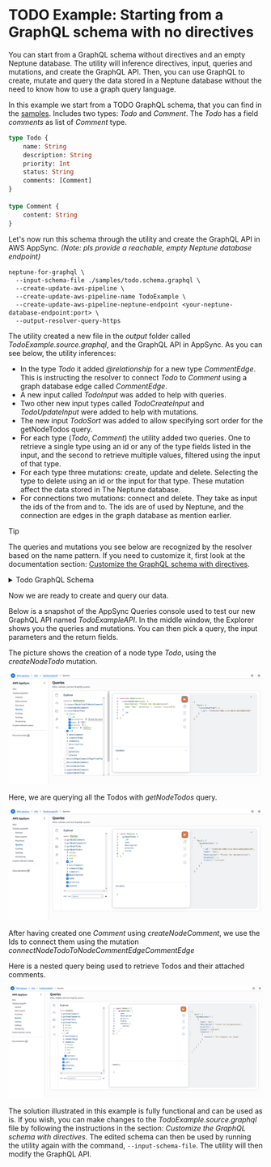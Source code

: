 # TODO Example: Starting from a GraphQL schema with no directives

You can start from a GraphQL schema without directives and an empty Neptune
database. The utility will inference directives, input, queries and mutations,
and create the GraphQL API. Then, you can use GraphQL to create, mutate and
query the data stored in a Neptune database without the need to know how to use
a graph query language.

In this example we start from a TODO GraphQL schema, that you can find in
the [samples](https://github.com/aws/amazon-neptune-for-graphql/blob/main/samples/todo.schema.graphql).
Includes two types: *Todo* and *Comment*. The *Todo* has a field *comments* as
list of *Comment* type.

```graphql
type Todo {
    name: String
    description: String
    priority: Int
    status: String
    comments: [Comment]
}

type Comment {
    content: String
}

```

Let's now run this schema through the utility and create the GraphQL API in AWS
AppSync. *(Note: pls provide a reachable, empty Neptune database endpoint)*

```
neptune-for-graphql \
  --input-schema-file ./samples/todo.schema.graphql \
  --create-update-aws-pipeline \
  --create-update-aws-pipeline-name TodoExample \
  --create-update-aws-pipeline-neptune-endpoint <your-neptune-database-endpoint:port> \
  --output-resolver-query-https
```

The utility created a new file in the *output* folder called
*TodoExample.source.graphql*, and the GraphQL API in AppSync. As you can see
below, the utility inferences:

- In the type *Todo* it added *@relationship* for a new type *CommentEdge*. This
  is instructing the resolver to connect *Todo* to *Comment* using a graph
  database edge called *CommentEdge*.
- A new input called *TodoInput* was added to help with queries.
- Two other new input types called *TodoCreateInput* and *TodoUpdateInput* were
  added to help with mutations.
- The new input *TodoSort* was added to allow specifying sort order for the
  getNodeTodos query.
- For each type (*Todo*, *Comment*) the utility added two queries. One to
  retrieve a single type using an id or any of the type fields listed in the
  input, and the second to retrieve multiple values, filtered using the input of
  that type.
- For each type three mutations: create, update and delete. Selecting the type
  to delete using an id or the input for that type. These mutation affect the
  data stored in The Neptune database.
- For connections two mutations: connect and delete. They take as input the ids
  of the from and to. The ids are of used by Neptune, and the connection are
  edges in the graph database as mention earlier.

> [!TIP]
> The queries and mutations you see below are recognized by the resolver based
> on the name pattern. If you need to customize it, first look at the
> documentation
> section: [Customize the GraphQL schema with directives](https://github.com/aws/amazon-neptune-for-graphql/blob/main/README.md/#customize-the-graphql-schema-with-directives).

<details>

<summary>Todo GraphQL Schema</summary>

```graphql
type Todo {
    _id: ID! @id
    name: String
    description: String
    priority: Int
    status: String
    comments(filter: CommentInput, options: Options, sort: [CommentSort!]): [Comment] @relationship(type: "CommentEdge", direction: OUT)
    bestComment: Comment @relationship(type: "CommentEdge", direction: OUT)
    commentEdge: CommentEdge
}

type Comment {
    _id: ID! @id
    content: String
}

enum SortingDirection {
  ASC
  DESC
}

input TodoInput {
    _id: ID @id
    name: StringScalarFilters
    description: StringScalarFilters
    priority: Int
    status: StringScalarFilters
}

input TodoCreateInput {
    _id: ID @id
    name: String
    description: String
    priority: Int
    status: String
}

input TodoUpdateInput {
    _id: ID! @id
    name: String
    description: String
    priority: Int
    status: String
}

input TodoSort {
    _id: SortingDirection
    name: SortingDirection
    description: SortingDirection
    priority: SortingDirection
    status: SortingDirection
}

type CommentEdge {
    _id: ID! @id
}

input CommentInput {
    _id: ID @id
    content: StringScalarFilters
}

input CommentCreateInput {
    _id: ID @id
    content: String
}

input CommentUpdateInput {
    _id: ID! @id
    content: String
}

input CommentSort {
    _id: SortingDirection
    content: SortingDirection
}

input Options {
    limit: Int
}

input StringScalarFilters {
    eq: String
    contains: String
    endsWith: String
    startsWith: String
}

type Query {
    getNodeTodo(filter: TodoInput): Todo
    getNodeTodos(filter: TodoInput, options: Options, sort: [TodoSort!]): [Todo]
    getNodeComment(filter: CommentInput): Comment
    getNodeComments(filter: CommentInput, options: Options, sort: [CommentSort!]): [Comment]
}

type Mutation {
    createNodeTodo(input: TodoCreateInput!): Todo
    updateNodeTodo(input: TodoUpdateInput!): Todo
    deleteNodeTodo(_id: ID!): Boolean
    connectNodeTodoToNodeCommentEdgeCommentEdge(from_id: ID!, to_id: ID!): CommentEdge
    deleteEdgeCommentEdgeFromTodoToComment(from_id: ID!, to_id: ID!): Boolean
    createNodeComment(input: CommentInput!): Comment
    updateNodeComment(input: CommentInput!): Comment
    deleteNodeComment(_id: ID!): Boolean
}

schema {
    query: Query
    mutation: Mutation
}
```

</details>

Now we are ready to create and query our data.

Below is a snapshot of the AppSync Queries console used to test our new GraphQL
API named *TodoExampleAPI*. In the middle window, the Explorer shows you the
queries and mutations. You can then pick a query, the input parameters and the
return fields.

The picture shows the creation of a node type *Todo*, using the *createNodeTodo*
mutation.

![Create](https://github.com/aws/amazon-neptune-for-graphql/blob/main/doc/images/todoCreate.png)

Here, we are querying all the Todos with *getNodeTodos* query.

![Query](https://github.com/aws/amazon-neptune-for-graphql/blob/main/doc/images/todoGetTodos.png)

After having created one *Comment* using *createNodeComment*, we use the Ids to
connect them using the mutation *connectNodeTodoToNodeCommentEdgeCommentEdge*

Here is a nested query being used to retrieve Todos and their attached comments.

![Query](https://github.com/aws/amazon-neptune-for-graphql/blob/main/doc/images/todoNestedQuery.png)

The solution illustrated in this example is fully functional and can be used as
is. If you wish, you can make changes to the *TodoExample.source.graphql* file
by following the instructions in the section: *Customize the GraphQL schema with
directives*. The edited schema can then be used by running the utility again
with the command, `--input-schema-file`. The utility will then modify the
GraphQL API.
